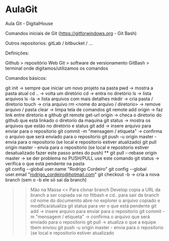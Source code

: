 # AulaGit
Aula Git - DigitalHouse

Comandos iniciais de Git (https://gitforwindows.org  -  Git Bash)

Outros repositorios: gitLab / bitbucket / ...

Definições:

Github  > repositório Web
Git     > software de versionamento
GitBash > terminal onde digitamos/utilizamos os comandos

Comandos básicos:

git init -> sempre que iniciar um novo projeto na pasta
pwd -> mostra a pasta atual 
cd .. -> volta um diretório 
cd <nome diretorio> -> entra no diretório
ls -> lista arquivos
ls -la -> lista arquivos com mais detalhes
mkdir <nome diretorio> -> cria pasta / diretorio
touch <nome do arquivo.txt> -> cria arquivo
rm <nome do arquivo / diretorio> -> remove arquivo / pasta
clear -> limpa tela de comandos
git remote add origin <url do github> -> faz link entre diretorio e github
git remote get-url origin -> checa o diretorio do github que está linkado o diretorio da maquina
git status -> mostra os arquivos que estão no diretório e status
git add <nome do arquivo> -> insere arquivo para enviar para o repositorio
git commit -m "mensagem / etiqueta" -> confirma o arquivo que será enviado para o repositorio
git push -u origin master - envia para o repositorio (se local e repositorio estiver atualizado)
git pull origin master - envia para o repositorio (se local e repositorio estiver desatualizado fazer este passo antes do push)
** git pull --rebase origin master -> se der problema no PUSH/PULL use este comando
git status -> verifica o que está pendente na pasta  
git config --global user.name "Rodrigo Cordeiro"
git config --global user.email "rodrigo_cordeiro@hotmail.com"
git checkout -b <nome da branch> -> cria a nova branch (sem o -b ele só sai da branch)

>> Mão na Massa <<
Para clonar branch Develop
copia a URL da branch a ser copiada
vai no fitbash e cd.. para sair da branch
cd nome do documemto
abre no explorer o arquivo copiado e modifica/atualiza
git status para ver o que está pendente
git add <nome do arquivo> -> insere arquivo para enviar para o repositorio
git commit -m "mensagem / etiqueta" -> confirma o arquivo que será enviado para o repositorio
git pull -> atualiza o que a equipe tbem enviou
git push -u origin master - envia para o repositorio (se local e repositorio estiver atualizado
  


  











  
  





  
  



